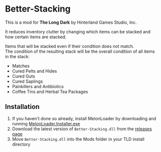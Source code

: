 # Better-Stacking


This is a mod for **The Long Dark** by Hinterland Games Studio, Inc.


It reduces inventory clutter by changing which items can be stacked and how certain items are stacked.

Items that will be stacked even if their condition does not match.  
The condition of the resulting stack will be the overall condition of all items in the stack:

* Matches
* Cured Pelts and Hides
* Cured Guts
* Cured Saplings
* Painkillers and Antibiotics
* Coffee Tins and Herbal Tea Packages



## Installation

1. If you haven't done so already, install MelonLoader by downloading and running [MelonLoader.Installer.exe](https://github.com/HerpDerpinstine/MelonLoader/releases/latest/download/MelonLoader.Installer.exe)
2. Download the latest version of `Better-Stacking.dll` from the [releases page](https://github.com/ds5678/Better-Stacking/releases)
3. Move `Better-Stacking.dll` into the Mods folder in your TLD install directory
